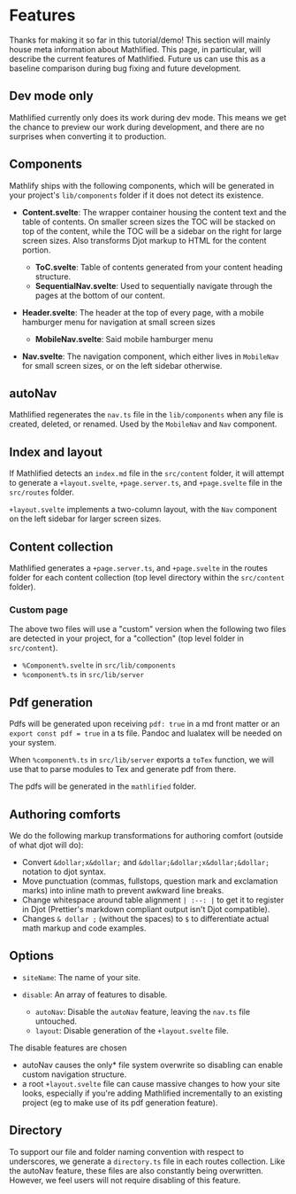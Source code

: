 # Features

Thanks for making it so far in this tutorial/demo! This section will mainly house meta information
about Mathlified. This page, in particular, will describe the current features of Mathlified. Future
us can use this as a baseline comparison during bug fixing and future development.

## Dev mode only

Mathlified currently only does its work during dev mode. This means we get the chance to preview our
work during development, and there are no surprises when converting it to production.

## Components

Mathlify ships with the following components, which will be generated in your project's
`lib/components` folder if it does not detect its existence.

- **Content.svelte**: The wrapper container housing the content text and the table of contents. On
  smaller screen sizes the TOC will be stacked on top of the content, while the TOC will be a
  sidebar on the right for large screen sizes. Also transforms Djot markup to HTML for the content
  portion.

  - **ToC.svelte**: Table of contents generated from your content heading structure.
  - **SequentialNav.svelte**: Used to sequentially navigate through the pages at the bottom of our
    content.

- **Header.svelte**: The header at the top of every page, with a mobile hamburger menu for
  navigation at small screen sizes

  - **MobileNav.svelte**: Said mobile hamburger menu

- **Nav.svelte**: The navigation component, which either lives in `MobileNav` for small screen
  sizes, or on the left sidebar otherwise.

## autoNav

Mathlified regenerates the `nav.ts` file in the `lib/components` when any file is created, deleted,
or renamed. Used by the `MobileNav` and `Nav` component.

## Index and layout

If Mathlified detects an `index.md` file in the `src/content` folder, it will attempt to generate a
`+layout.svelte`, `+page.server.ts`, and `+page.svelte` file in the `src/routes` folder.

`+layout.svelte` implements a two-column layout, with the `Nav` component on the left sidebar for
larger screen sizes.

## Content collection

Mathlified generates a `+page.server.ts`, and `+page.svelte` in the routes folder for each content
collection (top level directory within the `src/content` folder).

### Custom page

The above two files will use a "custom" version when the following two files are detected in your
project, for a "collection" (top level folder in `src/content`).

- `%Component%.svelte` in `src/lib/components`
- `%component%.ts` in `src/lib/server`

## Pdf generation

Pdfs will be generated upon receiving `pdf: true` in a md front matter or an
`export const pdf = true` in a ts file. Pandoc and lualatex will be needed on your system.

When `%component%.ts` in `src/lib/server` exports a `toTex` function, we will use that to parse
modules to Tex and generate pdf from there.

The pdfs will be generated in the `mathlified` folder.

## Authoring comforts

We do the following markup transformations for authoring comfort (outside of what djot will do):

- Convert `&dollar;x&dollar;` and `&dollar;&dollar;x&dollar;&dollar;` notation to djot syntax.
- Move punctuation (commas, fullstops, question mark and exclamation marks) into inline math to
  prevent awkward line breaks.
- Change whitespace around table alignment `| :--: |` to get it to register in Djot (Prettier's
  markdown compliant output isn't Djot compatible).
- Changes `& dollar ;` (without the spaces) to `$` to differentiate actual math markup and code
  examples.

## Options

- `siteName`: The name of your site.
- `disable`: An array of features to disable.

  - `autoNav`: Disable the `autoNav` feature, leaving the `nav.ts` file untouched.
  - `layout`: Disable generation of the `+layout.svelte` file.

The disable features are chosen

- autoNav causes the only\* file system overwrite so disabling can enable custom navigation
  structure.
- a root `+layout.svelte` file can cause massive changes to how your site looks, especially if
  you're adding Mathlified incrementally to an existing project (eg to make use of its pdf
  generation feature).

## Directory

To support our file and folder naming convention with respect to underscores, we generate a
`directory.ts` file in each routes collection. Like the autoNav feature, these files are also
constantly being overwritten. However, we feel users will not require disabling of this feature.
